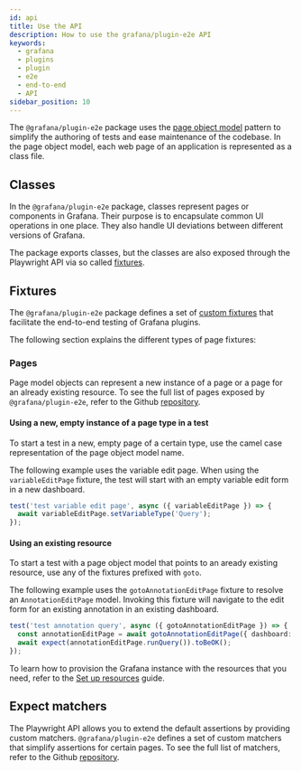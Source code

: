 ```yaml
---
id: api
title: Use the API
description: How to use the grafana/plugin-e2e API
keywords:
  - grafana
  - plugins
  - plugin
  - e2e
  - end-to-end
  - API
sidebar_position: 10
---
```


The `@grafana/plugin-e2e` package uses the [page object model](https://playwright.dev/docs/pom) pattern to simplify the authoring of tests and ease maintenance of the codebase. In the page object model, each web page of an application is represented as a class file.

## Classes

In the `@grafana/plugin-e2e` package, classes represent pages or components in Grafana. Their purpose is to encapsulate common UI operations in one place. They also handle UI deviations between different versions of Grafana.

The package exports classes, but the classes are also exposed through the Playwright API via so called [fixtures](https://playwright.dev/docs/test-fixtures).

## Fixtures

The `@grafana/plugin-e2e` package defines a set of [custom fixtures](https://github.com/grafana/plugin-tools/blob/main/packages/plugin-e2e/src/types.ts) that facilitate the end-to-end testing of Grafana plugins.

The following section explains the different types of page fixtures:

### Pages

Page model objects can represent a new instance of a page or a page for an already existing resource. To see the full list of pages exposed by `@grafana/plugin-e2e`, refer to the Github [repository](https://github.com/grafana/plugin-tools/tree/main/packages/plugin-e2e/src/models/pages).

#### Using a new, empty instance of a page type in a test

To start a test in a new, empty page of a certain type, use the camel case representation of the page object model name.

The following example uses the variable edit page. When using the `variableEditPage` fixture, the test will start with an empty variable edit form in a new dashboard.

```ts
test('test variable edit page', async ({ variableEditPage }) => {
  await variableEditPage.setVariableType('Query');
});
```

#### Using an existing resource

To start a test with a page object model that points to an aready existing resource, use any of the fixtures prefixed with `goto`.

The following example uses the `gotoAnnotationEditPage` fixture to resolve an `AnnotationEditPage` model. Invoking this fixture will navigate to the edit form for an existing annotation in an existing dashboard.

```ts
test('test annotation query', async ({ gotoAnnotationEditPage }) => {
  const annotationEditPage = await gotoAnnotationEditPage({ dashboard: { uid: 'trlxrdZVk' }, id: '1' });
  await expect(annotationEditPage.runQuery()).toBeOK();
});
```

To learn how to provision the Grafana instance with the resources that you need, refer to the [Set up resources](./setup-resources.md) guide.

## Expect matchers

The Playwright API allows you to extend the default assertions by providing custom matchers. `@grafana/plugin-e2e` defines a set of custom matchers that simplify assertions for certain pages. To see the full list of matchers, refer to the Github [repository](https://github.com/grafana/plugin-tools/tree/main/packages/plugin-e2e/src/matchers).
